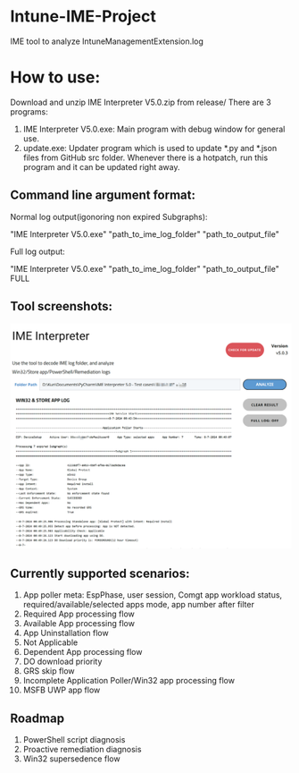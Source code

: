 # Intune-IME-Project
IME tool to analyze IntuneManagementExtension.log

# How to use:
Download and unzip IME Interpreter V5.0.zip from release/
There are 3 programs:
1. IME Interpreter V5.0.exe: Main program with debug window for general use.
2. update.exe: Updater program which is used to update *.py and *.json files from GitHub src folder. Whenever there is a hotpatch, run this program and it can be updated right away.



## Command line argument format:

Normal log output(igonoring non expired Subgraphs):

"IME Interpreter V5.0.exe" "path_to_ime_log_folder" "path_to_output_file"

Full log output:

"IME Interpreter V5.0.exe" "path_to_ime_log_folder" "path_to_output_file" FULL


## Tool screenshots:
![alt text](image.png)





## Currently supported scenarios:

1. App poller meta: EspPhase, user session, Comgt app workload status, required/available/selected apps mode, app number after filter
2. Required App processing flow
3. Available App processing flow
4. App Uninstallation flow
5. Not Applicable
6. Dependent App processing flow
7. DO download priority
8. GRS skip flow
9. Incomplete Application Poller/Win32 app processing flow
10. MSFB UWP app flow

## Roadmap

1. PowerShell script diagnosis
2. Proactive remediation diagnosis
3. Win32 supersedence flow
